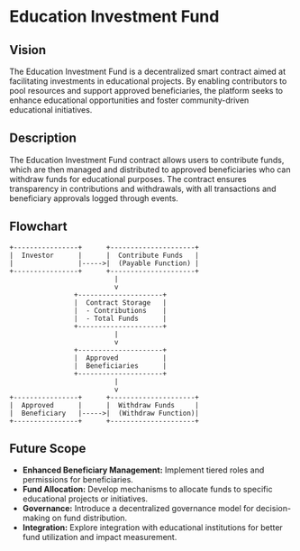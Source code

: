 
# Education Investment Fund

## Vision

The Education Investment Fund is a decentralized smart contract aimed at facilitating investments in educational projects. By enabling contributors to pool resources and support approved beneficiaries, the platform seeks to enhance educational opportunities and foster community-driven educational initiatives.

## Description

The Education Investment Fund contract allows users to contribute funds, which are then managed and distributed to approved beneficiaries who can withdraw funds for educational purposes. The contract ensures transparency in contributions and withdrawals, with all transactions and beneficiary approvals logged through events.

## Flowchart

```
+----------------+      +---------------------+
|  Investor      |      |  Contribute Funds   |
|                |----->|  (Payable Function) |
+----------------+      +---------------------+
                          |
                          v
                +---------------------+
                |  Contract Storage   |
                |  - Contributions    |
                |  - Total Funds      |
                +---------------------+
                          |
                          v
                +---------------------+
                |  Approved           |
                |  Beneficiaries      |
                +---------------------+
                          |
                          v
+----------------+      +---------------------+
|  Approved      |      |  Withdraw Funds     |
|  Beneficiary   |----->|  (Withdraw Function)|
+----------------+      +---------------------+
```


## Future Scope

- **Enhanced Beneficiary Management:** Implement tiered roles and permissions for beneficiaries.
- **Fund Allocation:** Develop mechanisms to allocate funds to specific educational projects or initiatives.
- **Governance:** Introduce a decentralized governance model for decision-making on fund distribution.
- **Integration:** Explore integration with educational institutions for better fund utilization and impact measurement.

